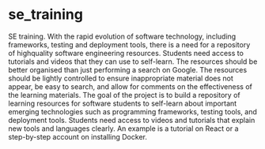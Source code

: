 # se_training
SE training. With the rapid evolution of software technology, including frameworks, testing and deployment tools, there is a need for a repository of highquality software engineering resources. Students need access to tutorials and
videos that they can use to self-learn. The resources should be better organised than just performing a search on Google. The resources should be lightly
controlled to ensure inappropriate material does not appear, be easy to search,
and allow for comments on the effectiveness of the learning materials.
The goal of the project is to build a repository of learning resources for
software students to self-learn about important emerging technologies such as
programming frameworks, testing tools, and deployment tools. Students need
access to videos and tutorials that explain new tools and languages clearly. An
example is a tutorial on React or a step-by-step account on installing Docker.
